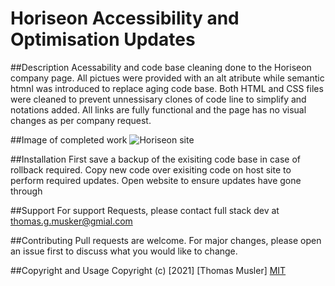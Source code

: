 # Horiseon Accessibility and Optimisation Updates

##Description
Acessability and code base cleaning done to the Horiseon company page. All pictues were provided with an alt atribute
while semantic htmnl was introduced to replace aging code base. Both HTML and CSS files were cleaned to prevent unnessisary 
clones of code line to simplify and notations added. All links are fully functional and the page has no visual changes as per
company request.

##Image of completed work
![Horiseon site](assets/images/screenshot.png)

 ##Installation
First save a backup of the exisiting code base in case of rollback required.
Copy new code over exisiting code on host site to perform required updates. 
Open website to ensure updates have gone through

##Support
For support Requests, please contact full stack dev at 
thomas.g.musker@gmial.com

 ##Contributing
Pull requests are welcome. For major changes, please open an issue first to discuss what you would like to change.

##Copyright and Usage
Copyright (c) [2021] [Thomas Musler]
[MIT](https://choosealicense.com/licenses/mit/)